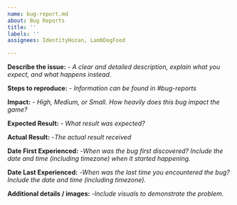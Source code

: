 ```yaml
---
name: bug-report.md
about: Bug Reports
title: ''
labels: ''
assignees: IdentityHozan, LambDogFood

---
```


**Describe the issue:** - *A clear and detailed description, explain what you expect, and what happens instead.*

**Steps to reproduce:**  - *Information can be found in #bug-reports*

**Impact:** - *High, Medium, or Small. How heavily does this bug impact the game?*

**Expected Result:** - *What result was expected?*

**Actual Result:** -*The actual result received*

**Date First Experienced:** -*When was the bug first discovered? Include the date and time (including timezone) when it started happening.*

**Date Last Experienced:** -*When was the last time you encountered the bug? Include the date and time (including timezone).*

**Additional details / images:** -*Include visuals to demonstrate the problem.*
